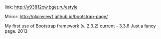 link: http://y93812ow.bget.ru/estyle

Mirror: http://plainview1.github.io/bootstrap-page/

My first use of Bootstrap framework (v. 2.3.2) current - 3.3.6
Just a fancy page.
2013
